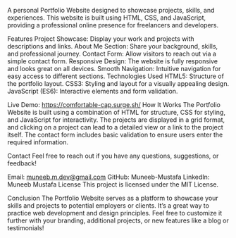 A personal Portfolio Website designed to showcase projects, skills, and experiences. This website is built using HTML, CSS, and JavaScript, providing a professional online presence for freelancers and developers.

Features
Project Showcase: Display your work and projects with descriptions and links.
About Me Section: Share your background, skills, and professional journey.
Contact Form: Allow visitors to reach out via a simple contact form.
Responsive Design: The website is fully responsive and looks great on all devices.
Smooth Navigation: Intuitive navigation for easy access to different sections.
Technologies Used
HTML5: Structure of the portfolio layout.
CSS3: Styling and layout for a visually appealing design.
JavaScript (ES6): Interactive elements and form validation.

Live Demo:
https://comfortable-cap.surge.sh/ 
How It Works
The Portfolio Website is built using a combination of HTML for structure, CSS for styling, and JavaScript for interactivity. The projects are displayed in a grid format, and clicking on a project can lead to a detailed view or a link to the project itself. The contact form includes basic validation to ensure users enter the required information.

Contact
Feel free to reach out if you have any questions, suggestions, or feedback!

Email: muneeb.m.dev@gmail.com
GitHub: Muneeb-Mustafa
LinkedIn: Muneeb Mustafa
License
This project is licensed under the MIT License.

Conclusion
The Portfolio Website serves as a platform to showcase your skills and projects to potential employers or clients. It’s a great way to practice web development and design principles. Feel free to customize it further with your branding, additional projects, or new features like a blog or testimonials!
